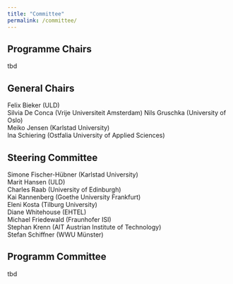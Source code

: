 ```yaml
---
title: "Committee"
permalink: /committee/
---
```


## Programme Chairs
tbd

## General Chairs
Felix Bieker (ULD) <br>
Silvia De Conca (Vrije Universiteit Amsterdam)
Nils Gruschka (University of Oslo)<br>
Meiko Jensen (Karlstad University)<br>
Ina Schiering (Ostfalia University of Applied Sciences)<br>

## Steering Committee
Simone Fischer-Hübner (Karlstad University)<br>
Marit Hansen (ULD)<br>
Charles Raab (University of Edinburgh)<br>
Kai Rannenberg (Goethe University Frankfurt)<br>
Eleni Kosta (Tilburg University)<br>
Diane Whitehouse (EHTEL)<br>
Michael	Friedewald (Fraunhofer ISI)<br>
Stephan	Krenn (AIT Austrian Institute of Technology)<br>
Stefan Schiffner (WWU Münster)

## Programm Committee
tbd